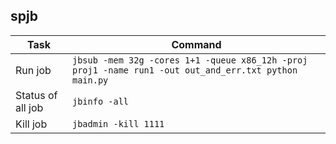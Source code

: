 ## spjb

| Task | Command |
|--------|----------|
| Run job | `jbsub -mem 32g -cores 1+1 -queue x86_12h -proj proj1 -name run1 -out out_and_err.txt python main.py` |
| Status of all job | `jbinfo -all` |
| Kill job | `jbadmin -kill 1111` |
